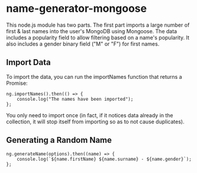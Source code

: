 # name-generator-mongoose
This node.js module has two parts. The first part imports a large number of first & last names into the user's MongoDB using Mongoose. The data includes a popularity field to allow filtering based on a name's popularity. It also includes a gender binary field ("M" or "F") for first names.

## Import Data
To import the data, you can run the importNames function that returns a Promise:
```const ng = require("./name-generator");
ng.importNames().then(() => {
    console.log("The names have been imported");
};
```

You only need to import once (in fact, if it notices data already in the collection, it will stop itself from importing so as to not cause duplicates).

## Generating a Random Name

```
ng.generateName(options).then((name) => {
    console.log(`${name.firstName} ${name.surname} - ${name.gender}`);
};
```
